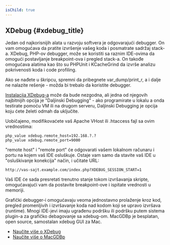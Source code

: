```yaml
---
isChild: true
---
```


## XDebug {#xdebug_title}

Jedan od najkorisnijih alata u razvoju softvera je odgovarajući debugger. On vam omogućava da pratite izvršenje vašeg
koda i posmatrate sadržaj stack-a. XDebug, PHP-ov debugger, može se koristiti sa raznim IDE-ovima da omogući
postavljanje breakpoint-ova i pregled stack-a. On takođe omogućava alatima kao što su PHPUnit i KCacheGrind
da izvrše analizu pokrivenosti koda i code profiling.

Ako se nađete u škripcu, spremni da pribegnete var_dump/print_r, a i dalje ne nalazite rešenje - možda bi trebalo da
koristite debugger.

[Instalacija XDebug-a][xdebug-install] može da bude nezgodna, ali jedna od njegovih najbitnijih opcija je "Daljinski
Debugging" - ako programirate u lokalu a onda testirate pomoću VM ili na drugom serveru, Daljinski Debugging je opcija
koju ćete želeti odmah da uključite.

Uobičajeno, modifikovaćete vaš Apache VHost ili .htaccess fajl sa ovim vrednostima:

    php_value xdebug.remote_host=192.168.?.?
    php_value xdebug.remote_port=9000

"remote host" i "remote port" će odgovarati vašem lokalnom računaru i portu na kojem vaš IDE osluškuje. Ostaje vam
samo da stavite vaš IDE u "osluškivanje konekcija" način, i učitate URL:

    http://vas-sajt.example.com/index.php?XDEBUG_SESSION_START=1

Vaš IDE će sada presretati trenutno stanje tokom izvršavanja skripte, omogućavajući vam da postavite breakpoint-ove
i ispitate vrednosti u memoriji.

Grafički debugger-i omogućavaju veoma jednostavno prolaženje kroz kod, pregled promenljivih i izvršavanje koda nad
kodom koji se upravo izvršava (runtime). Mnogi IDE-jevi imaju ugrađenu podršku ili podršku putem sistema plugin-a
za grafičko debagovanje sa xdebug-om. MacGDBp je besplatan, open source, samostalan xdebug GUI za Mac.

 * [Naučite više o XDebug][xdebug-docs]
 * [Naučite više o MacGDBp][macgdbp-install]

[xdebug-docs]: http://xdebug.org/docs/
[xdebug-install]: http://xdebug.org/docs/install
[macgdbp-install]: http://www.bluestatic.org/software/macgdbp/
